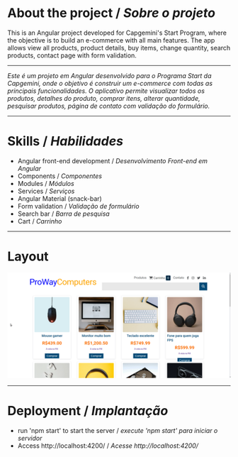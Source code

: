 # About the project / *Sobre o projeto*

This is an Angular project developed for Capgemini's Start Program, where the objective is to build an e-commerce with all main features. The app allows view all products, product details, buy items, change quantity, search products, contact page with form validation.

---

*Este é um projeto em Angular desenvolvido para o Programa Start da Capgemini, onde o objetivo é construir um e-commerce com todas as principais funcionalidades. O aplicativo permite visualizar todos os produtos, detalhes do produto, comprar itens, alterar quantidade, pesquisar produtos, página de contato com validação do formulário.*

---
# Skills / *Habilidades*

  - Angular front-end development / *Desenvolvimento Front-end em Angular*
  - Components / *Componentes*
  - Modules / *Módulos*
  - Services / *Serviços*
  - Angular Material (snack-bar)
  - Form validation / *Validação de formulário*
  - Search bar / *Barra de pesquisa*
  - Cart / *Carrinho*

---
# Layout

<img src="intro.gif" alt="Angular Ecommerce" />

---
# Deployment / *Implantação*

- run 'npm start' to start the server / *execute 'npm start' para iniciar o servidor*
- Access http://localhost:4200/ / *Acesse http://localhost:4200/*

